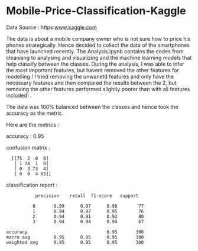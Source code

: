 # Mobile-Price-Classification-Kaggle

Data Source : https:www.kaggle.com

The data is about a mobile company owner who is not sure how to price his phones strategically. Hence decided to collect the data of the smartphones that have launched recently. The Analysis.ipynb contains the codes from cleanisng to analysing and visualizing and the machine learning models that help classify between the classes. During the analysis, I was able to infer the most important features, but havent removed the other features for modelling.! I tried removing the unwanetd features and only have the necessary features and then compared the results between the 2, but removing the other features performed slightly poorer than with all features included! . 


The data was 100% balanced between the classes and hence took the accuracy as the metric.

Here are the metrics :


accuracy : 0.95

confusion matrix :

      [[75  2  0  0]
       [ 1 74  1  0]
       [ 0  3 73  4]
       [ 0  0  4 63]]

classification report :

               precision    recall  f1-score   support

              0       0.99      0.97      0.98        77
              1       0.94      0.97      0.95        76
              2       0.94      0.91      0.92        80
              3       0.94      0.94      0.94        67

    accuracy                              0.95       300
    macro avg         0.95      0.95      0.95       300
    weighted avg      0.95      0.95      0.95       300

